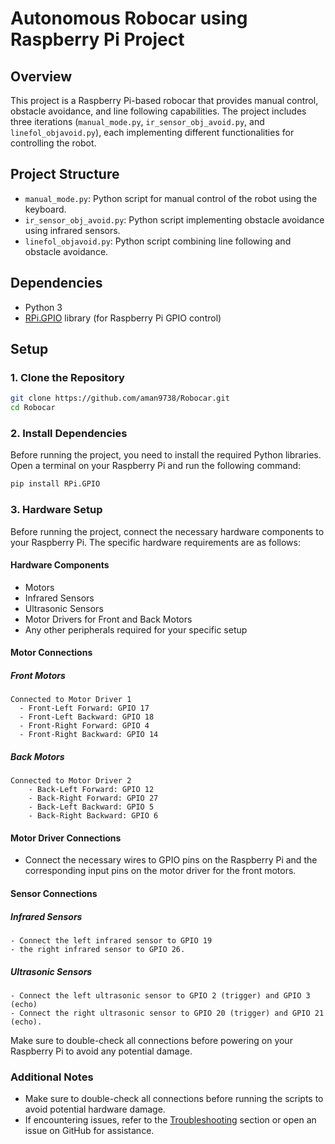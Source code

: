 # Autonomous Robocar using Raspberry Pi Project

## Overview

This project is a Raspberry Pi-based robocar that provides manual control, obstacle avoidance, and line following capabilities. The project includes three iterations (`manual_mode.py`, `ir_sensor_obj_avoid.py`, and `linefol_objavoid.py`), each implementing different functionalities for controlling the robot.

## Project Structure

- `manual_mode.py`: Python script for manual control of the robot using the keyboard.
- `ir_sensor_obj_avoid.py`: Python script implementing obstacle avoidance using infrared sensors.
- `linefol_objavoid.py`: Python script combining line following and obstacle avoidance.

## Dependencies

- Python 3
- [RPi.GPIO](https://pypi.org/project/RPi.GPIO/) library (for Raspberry Pi GPIO control)

## Setup

### 1. Clone the Repository

```bash
git clone https://github.com/aman9738/Robocar.git
cd Robocar
```
### 2. Install Dependencies

Before running the project, you need to install the required Python libraries. Open a terminal on your Raspberry Pi and run the following command:

```bash
pip install RPi.GPIO
```
### 3. Hardware Setup

Before running the project, connect the necessary hardware components to your Raspberry Pi. The specific hardware requirements are as follows:

#### Hardware Components
- Motors
- Infrared Sensors 
- Ultrasonic Sensors 
- Motor Drivers for Front and Back Motors
- Any other peripherals required for your specific setup
  
#### Motor Connections
  ##### Front Motors 
    Connected to Motor Driver 1
      - Front-Left Forward: GPIO 17
      - Front-Left Backward: GPIO 18 
      - Front-Right Forward: GPIO 4
      - Front-Right Backward: GPIO 14
      
   ##### Back Motors
    Connected to Motor Driver 2
        - Back-Left Forward: GPIO 12
        - Back-Right Forward: GPIO 27 
        - Back-Left Backward: GPIO 5 
        - Back-Right Backward: GPIO 6
  
#### Motor Driver Connections
  - Connect the necessary wires to GPIO pins on the Raspberry Pi and the corresponding input pins on the motor driver for the front motors.
    
#### Sensor Connections
  ##### Infrared Sensors
    - Connect the left infrared sensor to GPIO 19
    - the right infrared sensor to GPIO 26.
  ##### Ultrasonic Sensors
    - Connect the left ultrasonic sensor to GPIO 2 (trigger) and GPIO 3 (echo)
    - Connect the right ultrasonic sensor to GPIO 20 (trigger) and GPIO 21 (echo).

  Make sure to double-check all connections before powering on your Raspberry Pi to avoid any potential damage.
  
### Additional Notes

- Make sure to double-check all connections before running the scripts to avoid potential hardware damage.
- If encountering issues, refer to the [Troubleshooting](#troubleshooting) section or open an issue on GitHub for assistance.

